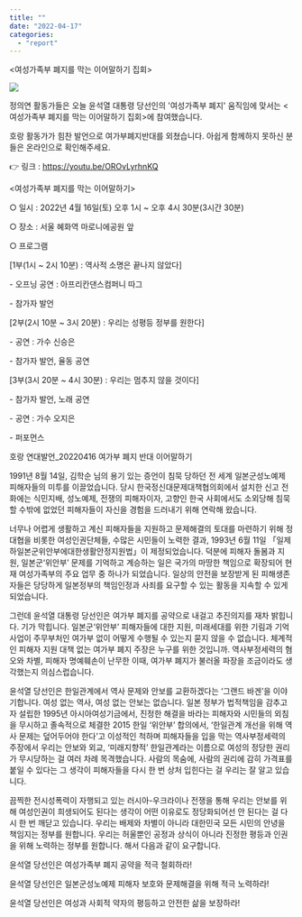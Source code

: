 ```yaml
---
title: ""
date: "2022-04-17"
categories: 
  - "report"
---
```


<여성가족부 폐지를 막는 이어말하기 집회>

![](https://womenandwar.net/kr/wp-content/uploads/2022/04/278647296_3773470816110643_2140147391014911224_n-1024x768.jpg)

정의연 활동가들은 오늘 윤석열 대통령 당선인의 '여성가족부 폐지' 움직임에 맞서는 <여성가족부 폐지를 막는 이어말하기 집회>에 참여했습니다.

호랑 활동가가 힘찬 발언으로 여가부폐지반대를 외쳤습니다. 아쉽게 함께하지 못하신 분들은 온라인으로 확인해주세요.

👉 링크 : https://youtu.be/OROvLyrhnKQ

<여성가족부 폐지를 막는 이어말하기>

○ 일시 : 2022년 4월 16일(토) 오후 1시 ~ 오후 4시 30분(3시간 30분)

○ 장소 : 서울 혜화역 마로니에공원 앞

○ 프로그램

\[1부(1시 ~ 2시 10분) : 역사적 소명은 끝나지 않았다\]

\- 오프닝 공연 : 아프리칸댄스컴퍼니 따그

\- 참가자 발언

\[2부(2시 10분 ~ 3시 20분) : 우리는 성평등 정부를 원한다\]

\- 공연 : 가수 신승은

\- 참가자 발언, 율동 공연

\[3부(3시 20분 ~ 4시 30분) : 우리는 멈추지 않을 것이다\]

\- 참가자 발언, 노래 공연

\- 공연 : 가수 오지은

\- 퍼포먼스

호랑 연대발언\_20220416 여가부 폐지 반대 이어말하기

1991년 8월 14일, 김학순 님의 용기 있는 증언이 침묵 당하던 전 세계 일본군성노예제 피해자들의 미투를 이끌었습니다. 당시 한국정신대문제대책협의회에서 설치한 신고 전화에는 식민지배, 성노예제, 전쟁의 피해자이자, 고향인 한국 사회에서도 소외당해 침묵할 수밖에 없었던 피해자들이 자신을 경험을 드러내기 위해 연락해 왔습니다.

너무나 어렵게 생활하고 계신 피해자들을 지원하고 문제해결의 토대를 마련하기 위해 정대협을 비롯한 여성인권단체들, 수많은 시민들이 노력한 결과, 1993년 6월 11일 「일제하일본군위안부에대한생활안정지원법」이 제정되었습니다. 덕분에 피해자 돌봄과 지원, 일본군‘위안부’ 문제를 기억하고 계승하는 일은 국가의 마땅한 책임으로 확장되어 현재 여성가족부의 주요 업무 중 하나가 되었습니다. 일상의 안전을 보장받게 된 피해생존자들은 당당하게 일본정부의 책임인정과 사죄를 요구할 수 있는 활동을 지속할 수 있게 되었습니다.

그런데 윤석열 대통령 당선인은 여가부 폐지를 공약으로 내걸고 추진의지를 재차 밝힙니다. 기가 막힙니다. 일본군‘위안부’ 피해자들에 대한 지원, 미래세대를 위한 기림과 기억사업이 주무부처인 여가부 없이 어떻게 수행될 수 있는지 묻지 않을 수 없습니다. 체계적인 피해자 지원 대책 없는 여가부 폐지 주장은 누구를 위한 것입니까. 역사부정세력의 혐오와 차별, 피해자 명예훼손이 난무한 이때, 여가부 폐지가 불러올 파장을 조금이라도 생각했는지 의심스럽습니다.

윤석열 당선인은 한일관계에서 역사 문제와 안보를 교환하겠다는 ‘그랜드 바겐’을 이야기합니다. 여성 없는 역사, 여성 없는 안보는 없습니다. 일본 정부가 법적책임을 감추고자 설립한 1995년 아시아여성기금에서, 진정한 해결을 바라는 피해자와 시민들의 외침을 무시하고 졸속적으로 체결한 2015 한일 ‘위안부’ 합의에서, ‘한일관계 개선을 위해 역사 문제는 덮어두어야 한다’고 이성적인 척하며 피해자들을 입을 막는 역사부정세력의 주장에서 우리는 안보와 외교, ‘미래지향적’ 한일관계라는 이름으로 여성의 정당한 권리가 무시당하는 걸 여러 차례 목격했습니다. 사람의 목숨에, 사람의 권리에 감히 가격표를 붙일 수 있다는 그 생각이 피해자들을 다시 한 번 상처 입힌다는 걸 우리는 잘 알고 있습니다.

끔찍한 전시성폭력이 자행되고 있는 러시아-우크라이나 전쟁을 통해 우리는 안보를 위해 여성인권이 희생되어도 된다는 생각이 어떤 이유로도 정당화되어선 안 된다는 걸 다시 한 번 깨닫고 있습니다. 우리는 배제와 차별이 아니라 대한민국 모든 시민의 안녕을 책임지는 정부를 원합니다. 우리는 허울뿐인 공정과 상식이 아니라 진정한 평등과 인권을 위해 노력하는 정부를 원합니다. 해서 다음과 같이 요구합니다.

윤석열 당선인은 여성가족부 폐지 공약을 적극 철회하라!

윤석열 당선인은 일본군성노예제 피해자 보호와 문제해결을 위해 적극 노력하라!

윤석열 당선인은 여성과 사회적 약자의 평등하고 안전한 삶을 보장하라!
